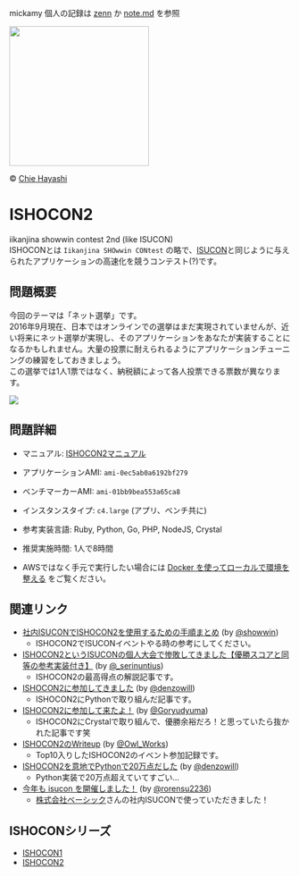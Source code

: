 mickamy 個人の記録は [zenn](https://zenn.dev/mickamy/articles/dad7d3017a4aa0) か [note.md](./note.md) を参照

<img src="https://user-images.githubusercontent.com/1732016/41643273-b4994c02-74a5-11e8-950d-3a1c1e54f44f.png" width="250px">

© [Chie Hayashi](https://www.facebook.com/hayashichie)

# ISHOCON2
iikanjina showwin contest 2nd (like ISUCON)  
ISHOCONとは `Iikanjina SHOwwin CONtest` の略で、[ISUCON](http://isucon.net/)と同じように与えられたアプリケーションの高速化を競うコンテスト(?)です。  

## 問題概要
今回のテーマは「ネット選挙」です。  
2016年9月現在、日本ではオンラインでの選挙はまだ実現されていませんが、近い将来にネット選挙が実現し、そのアプリケーションをあなたが実装することになるかもしれません。大量の投票に耐えられるようにアプリケーションチューニングの練習をしておきましょう。  
この選挙では1人1票ではなく、納税額によって各人投票できる票数が異なります。

![](https://raw.githubusercontent.com/showwin/ISHOCON2/master/doc/images/top.png)

## 問題詳細
* マニュアル: [ISHOCON2マニュアル](https://github.com/showwin/ISHOCON2/blob/master/doc/manual.md)
* アプリケーションAMI: `ami-0ec5ab0a6192bf279`
* ベンチマーカーAMI: `ami-01bb9bea553a65ca8`
* インスタンスタイプ: `c4.large` (アプリ、ベンチ共に)
* 参考実装言語: Ruby, Python, Go, PHP, NodeJS, Crystal
* 推奨実施時間: 1人で8時間

* AWSではなく手元で実行したい場合には [Docker を使ってローカルで環境を整える](https://github.com/showwin/ISHOCON2/blob/master/doc/local_manual.md) をご覧ください。

## 関連リンク
* [社内ISUCONでISHOCON2を使用するための手順まとめ](http://showwin.hatenablog.com/entry/2018/08/27/000108) (by [@showwin](https://twitter.com/showwin))
  * ISHOCON2でISUCONイベントやる時の参考にしてください。
* [ISHOCON2というISUCONの個人大会で惨敗してきました【優勝スコアと同等の参考実装付き】](https://serinuntius.hatenablog.jp/entry/2018/08/26/201418) (by [@_serinuntius](https://twitter.com/_serinuntius))
  * ISHOCON2の最高得点の解説記事です。
* [ISHOCON2に参加してきました](http://www.denzow.me/entry/2018/08/26/000949) (by [@denzowill](https://twitter.com/denzowill))
  * ISHOCON2にPythonで取り組んだ記事です。
* [ISHOCON2に参加して来たよ！](https://goryudyuma.hatenablog.jp/entry/2018/08/26/190411) (by [@Goryudyuma](https://twitter.com/Goryudyuma))
  * ISHOCON2にCrystalで取り組んで、優勝余裕だろ！と思っていたら抜かれた記事です笑
* [ISHOCON2のWriteup](https://owl-works.org/essay/entries/ishocon2_writeup) (by [@Owl_Works](https://twitter.com/Owl_Works))
  * Top10入りしたISHOCON2のイベント参加記録です。
* [ISHOCON2を意地でPythonで20万点だした](http://www.denzow.me/entry/2018/08/29/001136) (by [@denzowill](https://twitter.com/denzowill))
  * Python実装で20万点超えていてすごい…
* [今年も isucon を開催しました！](https://tech.basicinc.jp/articles/180) (by [@rorensu2236](https://twitter.com/rorensu2236))
  * [株式会社ベーシック](https://basicinc.jp/)さんの社内ISUCONで使っていただきました！

## ISHOCONシリーズ
* [ISHOCON1](https://github.com/showwin/ISHOCON1)
* [ISHOCON2](https://github.com/showwin/ISHOCON2)
